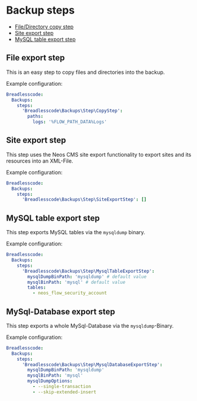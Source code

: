 # Backup steps

* [File/Directory copy step](#file-directory-copy-step)
* [Site export step](#site-export-step)
* [MySQL table export step](#mysql-table-export-step)


## File export step
This is an easy step to copy files and directories into the backup.

Example configuration:
```yaml
Breadlesscode:
  Backups:
    steps:
      'Breadlesscode\Backups\Step\CopyStep':
        paths:
          logs: '%FLOW_PATH_DATA%Logs'
```

## Site export step
This step uses the Neos CMS site export functionality to export sites and its resources 
into an XML-File.

Example configuration:
```yaml
Breadlesscode:
  Backups:
    steps:
      'Breadlesscode\Backups\Step\SiteExportStep': []
```

## MySQL table export step

This step exports MySQL tables via the `mysqldump` binary.

Example configuration:
```yaml
Breadlesscode:
  Backups:
    steps:
      'Breadlesscode\Backups\Step\MysqlTableExportStep':
        mysqlDumpBinPath: 'mysqldump' # default value
        mysqlBinPath: 'mysql' # default value
        tables:
          - neos_flow_security_account
```

## MySql-Database export step

This step exports a whole MySql-Database via the `mysqldump`-Binary.

Example configuration:
```yaml
Breadlesscode:
  Backups:
    steps:
      'Breadlesscode\Backups\Step\MysqlDatabaseExportStep':
        mysqlDumpBinPath: 'mysqldump'
        mysqlBinPath: 'mysql'
        mysqlDumpOptions:
          - --single-transaction
          - --skip-extended-insert
```
